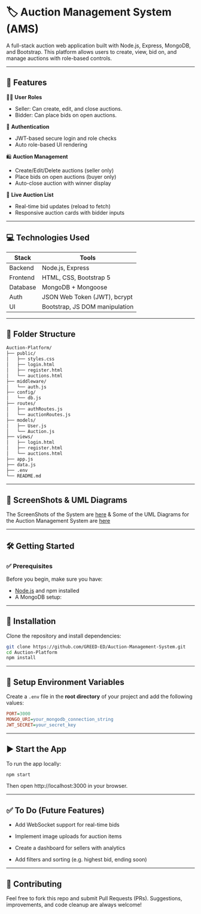 # 🏷️ Auction Management System (AMS)

A full-stack auction web application built with Node.js, Express, MongoDB, and Bootstrap. This platform allows users to create, view, bid on, and manage auctions with role-based controls.

---

## 🚀 Features

🧑‍💻 **User Roles**

- Seller: Can create, edit, and close auctions.
- Bidder: Can place bids on open auctions.

🔐 **Authentication**

- JWT-based secure login and role checks
- Auto role-based UI rendering

🛍️ **Auction Management**

- Create/Edit/Delete auctions (seller only)
- Place bids on open auctions (buyer only)
- Auto-close auction with winner display

📃 **Live Auction List**

- Real-time bid updates (reload to fetch)
- Responsive auction cards with bidder inputs

---

## 💻 Technologies Used

| Stack      | Tools |
|------------|-------|
| Backend    | Node.js, Express |
| Frontend   | HTML, CSS, Bootstrap 5 |
| Database   | MongoDB + Mongoose |
| Auth       | JSON Web Token (JWT), bcrypt |
| UI         | Bootstrap, JS DOM manipulation |

---

## 📁 Folder Structure

```bash
Auction-Platform/
├── public/
│   ├── styles.css
│   ├── login.html
│   ├── register.html
│   └── auctions.html
├── middleware/
│   └── auth.js  
├── config/
│   └── db.js     
├── routes/
│   ├── authRoutes.js
│   └── auctionRoutes.js
├── models/
│   ├── User.js
│   └── Auction.js
├── views/
│   ├── login.html
│   ├── register.html
│   └── auctions.html
├── app.js
├── data.js
├── .env
└── README.md
```
---

## 📸 ScreenShots & UML Diagrams

The ScreenShots of the System are [here](https://github.com/GREED-ED/Auction-Management-System/tree/main/ScreenShots) & Some of the UML Diagrams for the Auction Management System are [here](https://github.com/GREED-ED/Academic/blob/main/CSIT/5th%20sem/SAD/UML.md)


---

## 🛠️ Getting Started

### ✅ Prerequisites

Before you begin, make sure you have:

- [Node.js](https://nodejs.org/) and npm installed
- A MongoDB setup:  


---

## 🚚 Installation

Clone the repository and install dependencies:

```bash
git clone https://github.com/GREED-ED/Auction-Management-System.git
cd Auction-Platform
npm install
```
---

## 🔐 Setup Environment Variables

Create a `.env` file in the **root directory** of your project and add the following values:

```ini
PORT=3000
MONGO_URI=your_mongodb_connection_string
JWT_SECRET=your_secret_key
```

---

## ▶️ Start the App
To run the app locally:

```bash
npm start
```
Then open http://localhost:3000 in your browser.

---

## ✅ To Do (Future Features)
 - Add WebSocket support for real-time bids

 - Implement image uploads for auction items

 - Create a dashboard for sellers with analytics

 - Add filters and sorting (e.g. highest bid, ending soon)

 ---

## 🤝 Contributing
Feel free to fork this repo and submit Pull Requests (PRs).
Suggestions, improvements, and code cleanup are always welcome!

